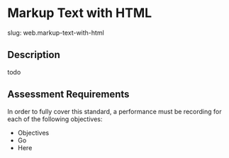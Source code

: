 
# Markup Text with HTML

slug: web.markup-text-with-html

## Description
todo

## Assessment Requirements
In order to fully cover this standard, a performance must be recording for each of the following objectives:

- Objectives
- Go
- Here

          
